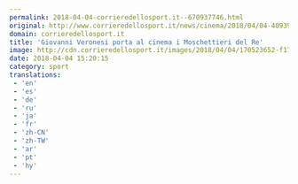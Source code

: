 ```yaml
---
permalink: 2018-04-04-corrieredellosport.it--670937746.html
original: http://www.corrieredellosport.it/news/cinema/2018/04/04-40939363/giovanni_veronesi_porta_al_cinema_i_moschettieri_del_re/
domain: corrieredellosport.it
title: 'Giovanni Veronesi porta al cinema i Moschettieri del Re'
image: http://cdn.corrieredellosport.it/images/2018/04/04/170523652-f17f0094-fa4d-4788-9c91-1f67b9b34ac5.jpg
date: 2018-04-04 15:20:15
category: sport
translations: 
 - 'en'
 - 'es'
 - 'de'
 - 'ru'
 - 'ja'
 - 'fr'
 - 'zh-CN'
 - 'zh-TW'
 - 'ar'
 - 'pt'
 - 'hy'
---
```


